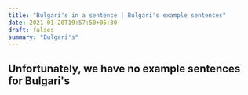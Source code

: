 ```yaml
---
title: "Bulgari's in a sentence | Bulgari's example sentences"
date: 2021-01-20T19:57:50+05:30
draft: falses
summary: "Bulgari's"
---
```

## Unfortunately, we have no example sentences for Bulgari's                 
